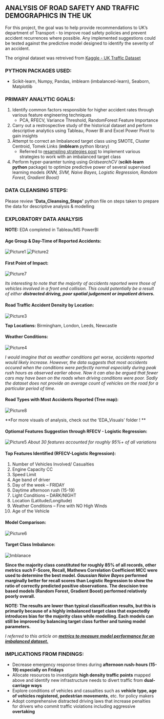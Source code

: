 ## ANALYSIS OF ROAD SAFETY AND TRAFFIC DEMOGRAPHICS IN THE UK

For this project, the goal was to help provide recommendations to UK’s department of Transport - to improve road safety policies and prevent accident recurrences where possible. Any implemented suggestions could be tested against the predictive model designed to identify the severity of an accident. 

The original dataset was retreived from [Kaggle - UK Traffic Dataset](https://www.kaggle.com/tsiaras/uk-road-safety-accidents-and-vehicles#Accident_Information.csv) 

### PYTHON PACKAGES USED:
* Scikit-learn, Numpy, Pandas, imblearn (imbalanced-learn), Seaborn, Matplotlib

### PRIMARY ANALYTIC GOALS: 
1. Identify common factors responsible for higher accident rates through various feature engineering techniques
   * PCA, RFECV, Variance Threshold, RandomForest Feature Importance
2. Carry out a restrospective study of the historical dataset and perform descriptive analytics using Tableau, Power BI and Excel Power Pivot to gain insights
3. Attempt to correct an Imbalanced target class using SMOTE, Cluster Centroid, Tomek Links (**imblearn** python library)
   * Referred to [resampling strategies post](https://www.kaggle.com/rafjaa/resampling-strategies-for-imbalanced-datasets) to implement various strategies to work with an imbalanced target class
4. Perform hyper-paramter tuning using *GridsearchCV* (**scikit-learn python** package) to optimize predictive power of several supervised learning models *(KNN, SVM, Naive Bayes, Logistic Regression, Random Forest, Gradient Boost)*


### DATA CLEANSING STEPS:
Please review **'Data_Cleansing_Steps'** python file on steps taken to prepare the data for descriptive analysis & modelling 


### EXPLORATORY DATA ANALYSIS 
**NOTE:** EDA completed in Tableau/MS PowerBI

#### Age Group & Day-Time of Reported Accidents:
![Picture1](https://user-images.githubusercontent.com/15803839/64131244-6469fe80-cd95-11e9-96da-4b3ea0a98278.png)
![Picture2](https://user-images.githubusercontent.com/15803839/64131246-6764ef00-cd95-11e9-96a6-d323171a5bcc.png)

#### First Point of Impact: 
![Picture7](https://user-images.githubusercontent.com/15803839/64131308-b874e300-cd95-11e9-8d63-5ac83dcf86f7.png)

*Its interesting to note that the majority of accidents reported were those of vehicles involved in a front end collision. This could potentially be a result of either **distracted driving, poor spatial judgement or impatient drivers.***

#### Road Traffic Accident Density by Location:
![Picture3](https://user-images.githubusercontent.com/15803839/64131248-6a5fdf80-cd95-11e9-8194-0d01354566f9.png)

**Top Locations:**
Birmingham, London, Leeds, Newcastle

#### Weather Conditions:
![Picture4](https://user-images.githubusercontent.com/15803839/64131249-6df36680-cd95-11e9-9d70-9815beead301.png)

*I would imagine that as weather conditions get worse, accidents reported would likely increase. However, the data suggests that most accidents occured when the conditions were perfectly normal especially during peak rush hours as observed earlier obove. Now it can also be argued that fewer cars may have been on the roads when driving conditions were poor. Sadly the dataset does not provide an average count of vehicles on the road for a particular period of time.*

#### Road Types with Most Accidents Reported (Tree map): 
![Picture8](https://user-images.githubusercontent.com/15803839/64207763-466ecd80-ce6b-11e9-908c-c52b625919aa.png)

**For more visuals of analysis, check out the 'EDA_Visuals' folder ! **

#### Optiomal Features Suggestion through RFECV - Logistic Regression:
![Picture5](https://user-images.githubusercontent.com/15803839/64131250-70ee5700-cd95-11e9-9c6f-912f40feefc7.png)
*About 30 features accounted for roughly 95%+ of all variations* 

#### Top Features Identified (RFECV-Logistic Regression):
1. Number of Vehicles Involved/ Casualties
2. Engine Capacity CC
3. Speed Limit
4. Age band of driver
5. Day of the week – FRIDAY
6. Daytime afternoon rush (15-19)
7. Light Conditions – DARK/NIGHT
8. Location (Latitude/Longitude)
9. Weather Conditions – Fine with NO High Winds
10. Age of the Vehicle 


#### Model Comparison:
![Picture6](https://user-images.githubusercontent.com/15803839/64131254-75b30b00-cd95-11e9-9187-b3c02627dfcd.png)

#### Target Class Imbalance: 
![Imblanace](https://user-images.githubusercontent.com/15803839/64583295-7bdd5480-d35e-11e9-9d1f-7946e9eaef83.png)

**Since the majority class constituted for roughly 85% of all records, other metrics such F-Score, Recall, Mathews Correlation Coefficient MCC were used to determine the best model. *Gaussian Naive Bayes* performed marginally better for recall scores than Logistic Regression to show the ratio of correctly predicted positive observations. The descision tree based models (Random Forest, Gradient Boost) performed relatively poorly overall.**

**NOTE: The results are lower than typical classification results, but this is primarily because of a highly imbalanced target class that expectedly introduces bias for the majority class while modelling. Each models can still be improved by balancing target class further and tuning model parameters.** 

*I referred to this article on [**metrics to measure model performance for an imbalanced dataset.**](https://towardsdatascience.com/what-metrics-should-we-use-on-imbalanced-data-set-precision-recall-roc-e2e79252aeba)*

### IMPLICATIONS FROM FINDINGS:
* Decrease emergency response times during **afternoon rush-hours (15-19) especially on Fridays**
* Allocate resources to investigate **high density traffic points** mapped above and identify new infrastructure needs to divert traffic from **dual-carriage ways**
* Explore conditions of vehicles and casualties such as **vehicle type, age of vehicles registered, pedestrian movements**, etc. for policy makers
* Adopt comprehensive distracted driving laws that increase penalties for drivers who commit traffic violations including aggressive **overtaking**


